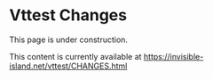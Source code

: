 # Vttest Changes

This page is under construction.

This content is currently available at
https://invisible-island.net/vttest/CHANGES.html

<!---
Tasks for the technical writer:

What about the following?

https://invisible-island.net/vttest/CHANGES
--->
